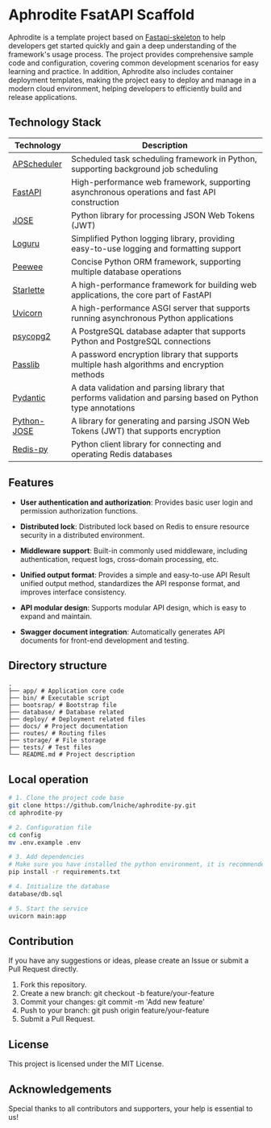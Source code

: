# Aphrodite FsatAPI Scaffold

Aphrodite is a template project based on [Fastapi-skeleton](https://github.com/kaxiluo/fastapi-skeleton) to help developers get started quickly and gain a deep understanding of the framework's usage process. The project provides comprehensive sample code and configuration, covering common development scenarios for easy learning and practice. In addition, Aphrodite also includes container deployment templates, making the project easy to deploy and manage in a modern cloud environment, helping developers to efficiently build and release applications.

## Technology Stack

| Technology                                             | Description                                                                                                 |
| ------------------------------------------------------ | ----------------------------------------------------------------------------------------------------------- |
| [APScheduler](https://github.com/agronholm/APScheduer) | Scheduled task scheduling framework in Python, supporting background job scheduling                         |
| [FastAPI](https://fastapi.tiangolo.com/)               | High-performance web framework, supporting asynchronous operations and fast API construction                |
| [JOSE](https://github.com/python-jose/jose)            | Python library for processing JSON Web Tokens (JWT)                                                         |
| [Loguru](https://github.com/Delgan/loguru)             | Simplified Python logging library, providing easy-to-use logging and formatting support                     |
| [Peewee](http://docs.peewee-orm.com/en/latest/)        | Concise Python ORM framework, supporting multiple database operations                                       |
| [Starlette](https://www.starlette.io/)                 | A high-performance framework for building web applications, the core part of FastAPI                        |
| [Uvicorn](https://www.uvicorn.org/)                    | A high-performance ASGI server that supports running asynchronous Python applications                       |
| [psycopg2](https://github.com/psycopg/psycopg2)        | A PostgreSQL database adapter that supports Python and PostgreSQL connections                               |
| [Passlib](https://passlib.readthedocs.io/en/stable/)   | A password encryption library that supports multiple hash algorithms and encryption methods                 |
| [Pydantic](https://pydantic-docs.helpmanual.io/)       | A data validation and parsing library that performs validation and parsing based on Python type annotations |
| [Python-JOSE](https://github.com/mpdavis/python-jose)  | A library for generating and parsing JSON Web Tokens (JWT) that supports encryption                         |
| [Redis-py](https://github.com/andymccurdy/redis-py)    | Python client library for connecting and operating Redis databases                                          |

## Features

- **User authentication and authorization**: Provides basic user login and permission authorization functions.

- **Distributed lock**: Distributed lock based on Redis to ensure resource security in a distributed environment.

- **Middleware support**: Built-in commonly used middleware, including authentication, request logs, cross-domain processing, etc.

- **Unified output format**: Provides a simple and easy-to-use API Result unified output method, standardizes the API response format, and improves interface consistency.

- **API modular design**: Supports modular API design, which is easy to expand and maintain.

- **Swagger document integration**: Automatically generates API documents for front-end development and testing.

## Directory structure

```
.
├── app/ # Application core code
├── bin/ # Executable script
├── bootsrap/ # Bootstrap file
├── database/ # Database related
├── deploy/ # Deployment related files
├── docs/ # Project documentation
├── routes/ # Routing files
├── storage/ # File storage
├── tests/ # Test files
└── README.md # Project description
```

## Local operation

```bash
# 1. Clone the project code base
git clone https://github.com/lniche/aphrodite-py.git
cd aphrodite-py

# 2. Configuration file
cd config
mv .env.example .env

# 3. Add dependencies
# Make sure you have installed the python environment, it is recommended to use conda
pip install -r requirements.txt

# 4. Initialize the database
database/db.sql

# 5. Start the service
uvicorn main:app
```

## Contribution

If you have any suggestions or ideas, please create an Issue or submit a Pull Request directly.

1. Fork this repository.
2. Create a new branch: git checkout -b feature/your-feature
3. Commit your changes: git commit -m 'Add new feature'
4. Push to your branch: git push origin feature/your-feature
5. Submit a Pull Request.

## License

This project is licensed under the MIT License.

## Acknowledgements

Special thanks to all contributors and supporters, your help is essential to us!
